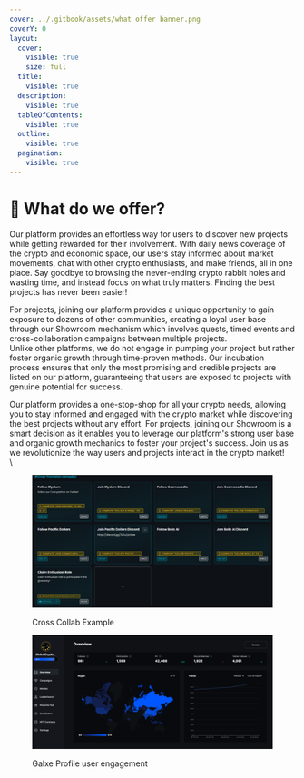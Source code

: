 ```yaml
---
cover: ../.gitbook/assets/what offer banner.png
coverY: 0
layout:
  cover:
    visible: true
    size: full
  title:
    visible: true
  description:
    visible: true
  tableOfContents:
    visible: true
  outline:
    visible: true
  pagination:
    visible: true
---
```


# 🎁 What do we offer?

Our platform provides an effortless way for users to discover new projects while getting rewarded for their involvement. With daily news coverage of the crypto and economic space, our users stay informed about market movements, chat with other crypto enthusiasts, and make friends, all in one place. Say goodbye to browsing the never-ending crypto rabbit holes and wasting time, and instead focus on what truly matters. Finding the best projects has never been easier!

For projects, joining our platform provides a unique opportunity to gain exposure to dozens of other communities, creating a loyal user base through our Showroom mechanism which involves quests, timed events and cross-collaboration campaigns between multiple projects.\
Unlike other platforms, we do not engage in pumping your project but rather foster organic growth through time-proven methods. Our incubation process ensures that only the most promising and credible projects are listed on our platform, guaranteeing that users are exposed to projects with genuine potential for success.

Our platform provides a one-stop-shop for all your crypto needs, allowing you to stay informed and engaged with the crypto market while discovering the best projects without any effort. For projects, joining our Showroom is a smart decision as it enables you to leverage our platform's strong user base and organic growth mechanics to foster your project's success. Join us as we revolutionize the way users and projects interact in the crypto market!\
\


<figure><img src="../.gitbook/assets/collab example (1).png" alt=""><figcaption><p>Cross Collab Example</p></figcaption></figure>

<figure><img src="../.gitbook/assets/galxeprofile.png" alt=""><figcaption><p>Galxe Profile user engagement</p></figcaption></figure>
